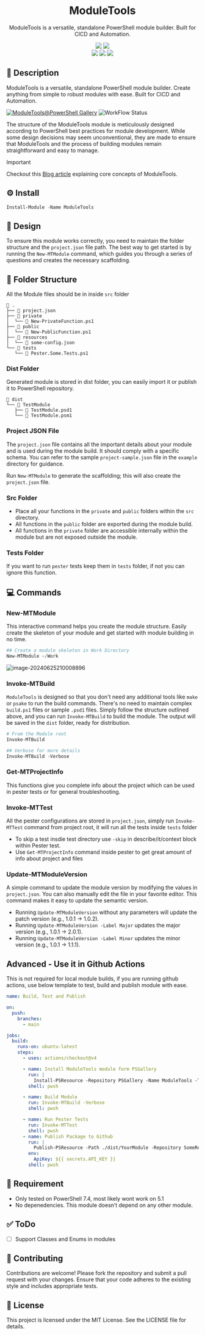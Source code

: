 <div align="center" width="100%">
    <h1>ModuleTools</h1>
    <p>ModuleTools is a versatile, standalone PowerShell module builder. Built for CICD and Automation.</p><p>
    <a target="_blank" href="https://github.com/belibug"><img src="https://img.shields.io/badge/maintainer-BELI-orange" /></a>
    <a target="_blank" href="https://GitHub.com/belibug/ModuleTools/graphs/contributors/"><img src="https://img.shields.io/github/contributors/belibug/ModuleTools.svg" /></a><br>
    <a target="_blank" href="https://GitHub.com/belibug/ModuleTools/commits/"><img src="https://img.shields.io/github/last-commit/belibug/ModuleTools.svg" /></a>
    <a target="_blank" href="https://GitHub.com/belibug/ModuleTools/issues/"><img src="https://img.shields.io/github/issues/belibug/ModuleTools.svg" /></a>
    <a target="_blank" href="https://github.com/belibug/ModuleTools/issues?q=is%3Aissue+is%3Aclosed"><img src="https://img.shields.io/github/issues-closed/belibug/ModuleTools.svg" /></a><br>
</div>

## 💬 Description

ModuleTools is a versatile, standalone PowerShell module builder. Create anything from simple to robust modules with ease. Built for CICD and Automation.

[![ModuleTools@PowerShell Gallery][BadgeIOCount]][PSGalleryLink]
![WorkFlow Status][WorkFlowStatus]



The structure of the ModuleTools module is meticulously designed according to PowerShell best practices for module development. While some design decisions may seem unconventional, they are made to ensure that ModuleTools and the process of building modules remain straightforward and easy to manage.

> [!IMPORTANT]
> Checkout this [Blog article](https://blog.belibug.com/post/ps-modulebuild) explaining core concepts of ModuleTools.

## ⚙️ Install

```PowerShell
Install-Module -Name ModuleTools
```

## 🧵 Design

To ensure this module works correctly, you need to maintain the folder structure and the `project.json` file path. The best way to get started is by running the `New-MTModule` command, which guides you through a series of questions and creates the necessary scaffolding.

## 📂 Folder Structure

All the Module files should be in inside `src` folder

```
 .
├──  project.json
├──  private
│  └──  New-PrivateFunction.ps1
├──  public
│  └──  New-PublicFunction.ps1
├──  resources
│  └──  some-config.json
└──  tests
   └──  Pester.Some.Tests.ps1
```

### Dist Folder

Generated module is stored in dist folder, you can easily import it or publish it to PowerShell repository. 

```
 dist
└──  TestModule
   ├──  TestModule.psd1
   └──  TestModule.psm1
```



### Project JSON File

The `project.json` file contains all the important details about your module and is used during the module build. It should comply with a specific schema. You can refer to the sample `project-sample.json` file in the `example` directory for guidance.

Run `New-MTModule` to generate the scaffolding; this will also create the `project.json` file.

### Src Folder

  - Place all your functions in the `private` and `public` folders within the `src` directory.
  - All functions in the `public` folder are exported during the module build.
  - All functions in the `private` folder are accessible internally within the module but are not exposed outside the module.

### Tests Folder

If you want to run `pester` tests keep them in `tests` folder, if not you can ignore this function.

## 💻 Commands

### New-MTModule

This interactive command helps you create the module structure. Easily create the skeleton of your module and get started with module building in no time.

```powershell
## Create a module skeleton in Work Directory
New-MTModule ~/Work
```

![image-20240625210008896](./assets/image-20240625210008896.png)

### Invoke-MTBuild

`ModuleTools` is designed so that you don't need any additional tools like `make` or `psake` to run the build commands. There's no need to maintain complex `build.ps1` files or sample `.psd1` files. Simply follow the structure outlined above, and you can run `Invoke-MTBuild` to build the module. The output will be saved in the `dist` folder, ready for distribution.

```powershell
# From the Module root 
Invoke-MTBuild

## Verbose for more details
Invoke-MTBuild -Verbose
```

### Get-MTProjectInfo

This functions give you complete info about the project which can be used in pester tests or for general troubleshooting.

### Invoke-MTTest

All the pester configurations are stored in `project.json`, simply run `Invoke-MTTest` command from project root, it will run all the tests inside `tests` folder

- To skip a test insdie test directory use `-skip` in describe/it/context block within Pester test.
- Use `Get-MTProjectInfo` command inside pester to get great amount of info about project and files

### Update-MTModuleVersion

A simple command to update the module version by modifying the values in `project.json`. You can also manually edit the file in your favorite editor. This command makes it easy to update the semantic version.

- Running `Update-MTModuleVersion` without any parameters will update the patch version (e.g., 1.0.1 -> 1.0.2).
- Running `Update-MTModuleVersion -Label Major` updates the major version (e.g., 1.0.1 -> 2.0.1).
- Running `Update-MTModuleVersion -Label Minor` updates the minor version (e.g., 1.0.1 -> 1.1.1).

## Advanced - Use it in Github Actions

This is not required for local module builds, if you are running github actions, use below template to test, build and publish module with ease.

```yaml
name: Build, Test and Publish

on:
  push:
    branches:
      - main

jobs:
  build:
    runs-on: ubuntu-latest
    steps:
      - uses: actions/checkout@v4

      - name: Install ModuleTools module form PSGallery
        run: |
          Install-PSResource -Repository PSGallery -Name ModuleTools -TrustRepository
        shell: pwsh

      - name: Build Module
        run: Invoke-MTBuild -Verbose
        shell: pwsh

      - name: Run Pester Tests
        run: Invoke-MTTest
        shell: pwsh
      - name: Publish Package to Github
        run: |
          Publish-PSResource -Path ./dist/YourModule -Repository SomeRepository -ApiKey $Env:ApiKey
        env:
          ApiKey: ${{ secrets.API_KEY }}
        shell: pwsh
```

## 📝 Requirement

- Only tested on PowerShell 7.4, most likely wont work on 5.1
- No depenedencies. This module doesn’t depend on any other module.

## ✅ ToDo

- [ ] Support Classes and Enums in modules

## 🤝 Contributing

Contributions are welcome! Please fork the repository and submit a pull request with your changes. Ensure that your code adheres to the existing style and includes appropriate tests.

## 📃 License

This project is licensed under the MIT License. See the LICENSE file for details.

[BadgeIOCount]: https://img.shields.io/powershellgallery/dt/ModuleTools?label=ModuleTools%40PowerShell%20Gallery
[PSGalleryLink]: https://www.powershellgallery.com/packages/ModuleTools/
[WorkFlowStatus]: https://img.shields.io/github/actions/workflow/status/belibug/ModuleTools/Tests.yml
